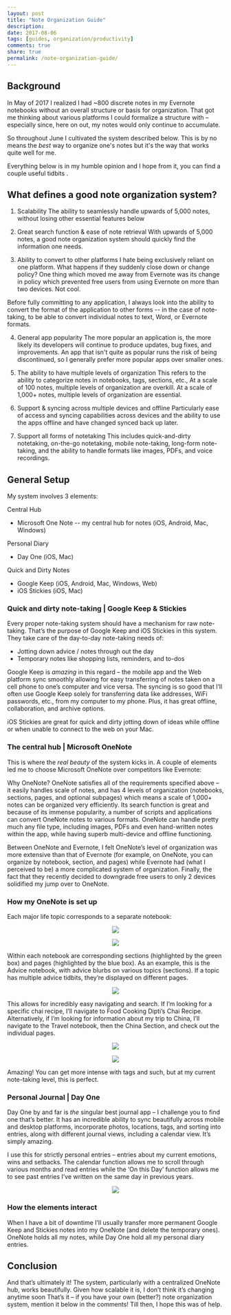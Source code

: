 ```yaml
---
layout: post
title: "Note Organization Guide"
description: 
date: 2017-08-06
tags: [guides, organization/productivity]
comments: true
share: true
permalink: /note-organization-guide/
---
```


## Background

In May of 2017 I realized I had ~800 discrete notes in my Evernote notebooks without an overall structure or basis for organization. That got me thinking about various platforms I could formalize a structure with – especially since, here on out, my notes would only continue to accumulate. 

So throughout June I cultivated the system described below. This is by no means the *best* way to organize one's notes but it's the way that works quite well for me. 

Everything below is in my humble opinion and I hope from it, you can find a couple useful tidbits .

## What defines a good note organization system?

1. Scalability
The ability to seamlessly handle upwards of 5,000 notes, without losing other essential features below

2. Great search function & ease of note retrieval 
With upwards of 5,000 notes, a good note organization system should quickly find the information one needs. 

3. Ability to convert to other platforms
I hate being exclusively reliant on one platform. What happens if they suddenly close down or change policy? One thing which moved me away from Evernote was its change in policy which prevented free users from using Evernote on more than two devices. Not cool. 

Before fully committing to any application, I always look into the ability to convert the format of the application to other forms -- in the case of note-taking, to be able to convert individual notes to text, Word, or Evernote formats.

4. General app popularity
The more popular an application is, the more likely its developers will continue to produce updates, bug fixes, and improvements. An app that isn't quite as popular runs the risk of being discontinued, so I generally prefer more popular apps over smaller ones. 

5. The ability to have multiple levels of organization
This refers to the ability to categorize notes in notebooks, tags, sections, etc., At a scale of 100 notes, multiple levels of organization are overkill. At a scale of 1,000+ notes, multiple levels of organization are essential. 

6. Support & syncing across multiple devices and offline
Particularly ease of access and syncing capabilities across devices and the ability to use the apps offline and have changed synced back up later. 

7. Support all forms of notetaking
This includes quick-and-dirty notetaking, on-the-go notetaking, mobile note-taking, long-form note-taking, and the ability to handle formats like images, PDFs, and voice recordings. 

## General Setup 
My system involves 3 elements: 

Central Hub
* Microsoft One Note -- my central hub for notes (iOS, Android, Mac, Windows)

Personal Diary
* Day One (iOS, Mac)

Quick and Dirty Notes
* Google Keep (iOS, Android, Mac, Windows, Web)
* iOS Stickies (iOS, Mac)

### Quick and dirty note-taking | Google Keep & Stickies

Every proper note-taking system should have a mechanism for raw note-taking. That’s the purpose of Google Keep and iOS Stickies in this system. They take care of the day-to-day note-taking needs of:
* Jotting down advice / notes through out the day
* Temporary notes like shopping lists, reminders, and to-dos

Google Keep is *amazing* in this regard – the mobile app and the Web platform sync smoothly allowing for easy transferring of notes taken on a cell phone to one’s computer and vice versa. The syncing is so good that I’ll often use Google Keep solely for transferring data like addresses, WiFi passwords, etc., from my computer to my phone. Plus, it has great offline, collaboration, and archive options. 

iOS Stickies are great for quick and dirty jotting down of ideas while offline or when unable to connect to the web on your Mac.  

### The central hub | Microsoft OneNote

This is where the *real beauty* of the system kicks in. A couple of elements led me to choose Microsoft OneNote over competitors like Evernote:

Why OneNote?
OneNote satisfies all of the requirements specified above – it easily handles scale of notes, and has 4 levels of organization (notebooks, sections, pages, and optional subpages) which means a scale of 1,000+ notes can be organized very efficiently. Its search function is great and because of its immense popularity, a number of scripts and applications can convert OneNote notes to various formats. OneNote can handle pretty much any file type, including images, PDFs and even hand-written notes within the app, while having superb multi-device and offline functioning. 

Between OneNote and Evernote, I felt OneNote’s level of organization was more extensive than that of Evernote (for example, on OneNote, you can organize by notebook, section, and pages) while Evernote had (what I perceived to be) a more complicated system of organization. Finally, the fact that they recently decided to downgrade free users to only 2 devices solidified my jump over to OneNote. 

### How my OneNote is set up 

Each major life topic corresponds to a separate notebook: 

<p align="center">
  <img src="/images/note-org-guide-one-note-notebooks.png">
</p>
<p align="center">
  <img src="/images/note-org-guide-one-note-notebook.png">
</p>

Within each notebook are corresponding sections (highlighted by the green box) and pages (highlighted by the blue box). As an example, this is the Advice notebook, with advice blurbs on various topics (sections). If a topic has multiple advice tidbits, they’re displayed on different pages. 

<p align="center">
  <img src="/images/note-org-guide-one-note-pages.png">
</p>

This allows for incredibly easy navigating and search. If I’m looking for a specific chai recipe, I’ll navigate to Food  Cooking  Dipti’s Chai Recipe. Alternatively, if I’m looking for information about my trip to China, I’ll navigate to the Travel notebook, then the China Section, and check out the individual pages. 

<p align="center">
  <img src="/images/note-org-guide-one-note-chai-recipe.png">
</p>

<p align="center">
  <img src="/images/note-org-guide-china-visa.png">
</p>

Amazing! You can get more intense with tags and such, but at my current note-taking level, this is perfect.

### Personal Journal | Day One

Day One by and far is *the* singular best journal app – I challenge you to find one that’s better. It has an incredible ability to sync beautifully across mobile and desktop platforms, incorporate photos, locations, tags, and sorting into entries, along with different journal views, including a calendar view. It’s simply amazing. 

I use this for strictly personal entries – entries about my current emotions, wins and setbacks. The calendar function allows me to scroll through various months and read entries while the ‘On this Day’ function allows me to see past entries I’ve written on the same day in previous years.

<p align="center">
  <img src="/images/note-org-guide-day-one.png">
</p>

### How the elements interact

When I have a bit of downtime I’ll usually transfer more permanent Google Keep and Stickies notes into my OneNote (and delete the temporary ones). OneNote holds all my notes, while Day One hold all my personal diary entries. 
 
## Conclusion

And that’s ultimately it! The system, particularly with a centralized OneNote hub, works beautifully. Given how scalable it is, I don’t think it’s changing anytime soon  That’s it – if you have your own (better?) note organization system, mention it below in the comments! Till then, I hope this was of help. 
